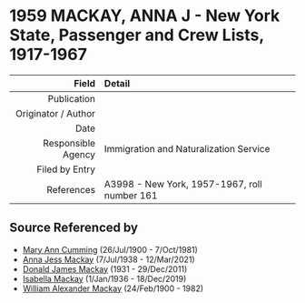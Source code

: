 ﻿---
layout: page
permalink: /sources/s64284008
---

# 1959 MACKAY, ANNA J - New York State, Passenger and Crew Lists, 1917-1967

Field | Detail
---:|:---
Publication | 
Originator / Author | 
Date | 
Responsible Agency | Immigration and Naturalization Service
Filed by Entry | 
References | A3998 - New York, 1957-1967, roll number 161

## Source Referenced by

* [Mary Ann Cumming](../people/@48241984@-mary-ann-cumming-b1900-7-26-d1981-10-7.md) (26/Jul/1900 - 7/Oct/1981)
* [Anna Jess Mackay](../people/@41265374@-anna-jess-mackay-b1938-7-7-d2021-3-12.md) (7/Jul/1938 - 12/Mar/2021)
* [Donald James Mackay](../people/@43065376@-donald-james-mackay-b1931-d2011-12-29.md) (1931 - 29/Dec/2011)
* [Isabella Mackay](../people/@25303611@-isabella-mackay-b1936-1-1-d2019-12-18.md) (1/Jan/1936 - 18/Dec/2019)
* [William Alexander Mackay](../people/@9383584@-william-alexander-mackay-b1900-2-24-d1982.md) (24/Feb/1900 - 1982)
